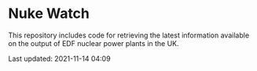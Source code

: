 # Nuke Watch

This repository includes code for retrieving the latest information available on the output of EDF nuclear power plants in the UK.

Last updated: 2021-11-14 04:09